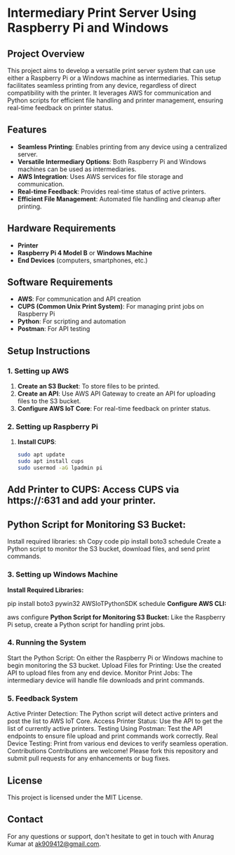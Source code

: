 # Intermediary Print Server Using Raspberry Pi and Windows

## Project Overview
This project aims to develop a versatile print server system that can use either a Raspberry Pi or a Windows machine as intermediaries. This setup facilitates seamless printing from any device, regardless of direct compatibility with the printer. It leverages AWS for communication and Python scripts for efficient file handling and printer management, ensuring real-time feedback on printer status.

## Features
- **Seamless Printing**: Enables printing from any device using a centralized server.
- **Versatile Intermediary Options**: Both Raspberry Pi and Windows machines can be used as intermediaries.
- **AWS Integration**: Uses AWS services for file storage and communication.
- **Real-time Feedback**: Provides real-time status of active printers.
- **Efficient File Management**: Automated file handling and cleanup after printing.

## Hardware Requirements
- **Printer**
- **Raspberry Pi 4 Model B** or **Windows Machine**
- **End Devices** (computers, smartphones, etc.)

## Software Requirements
- **AWS**: For communication and API creation
- **CUPS (Common Unix Print System)**: For managing print jobs on Raspberry Pi
- **Python**: For scripting and automation
- **Postman**: For API testing

## Setup Instructions

### 1. Setting up AWS
1. **Create an S3 Bucket**: To store files to be printed.
2. **Create an API**: Use AWS API Gateway to create an API for uploading files to the S3 bucket.
3. **Configure AWS IoT Core**: For real-time feedback on printer status.

### 2. Setting up Raspberry Pi
1. **Install CUPS**: 
   ```sh
   sudo apt update
   sudo apt install cups
   sudo usermod -aG lpadmin pi
## Add Printer to CUPS: Access CUPS via https://<Raspberry Pi IP>:631 and add your printer.
## Python Script for Monitoring S3 Bucket:
Install required libraries:
sh
Copy code
pip install boto3 schedule
Create a Python script to monitor the S3 bucket, download files, and send print commands.

### 3. Setting up Windows Machine
**Install Required Libraries:**

pip install boto3 pywin32 AWSIoTPythonSDK schedule
**Configure AWS CLI:**

aws configure
 **Python Script for Monitoring S3 Bucket:**
Like the Raspberry Pi setup, create a Python script for handling print jobs.
### 4. Running the System
Start the Python Script: On either the Raspberry Pi or Windows machine to begin monitoring the S3 bucket.
Upload Files for Printing: Use the created API to upload files from any end device.
Monitor Print Jobs: The intermediary device will handle file downloads and print commands.
### 5. Feedback System
Active Printer Detection: The Python script will detect active printers and post the list to AWS IoT Core.
Access Printer Status: Use the API to get the list of currently active printers.
Testing
Using Postman: Test the API endpoints to ensure file upload and print commands work correctly.
Real Device Testing: Print from various end devices to verify seamless operation.
Contributions
Contributions are welcome! Please fork this repository and submit pull requests for any enhancements or bug fixes.

## License
This project is licensed under the MIT License.

## Contact
For any questions or support, don't hesitate to get in touch with Anurag Kumar at ak909412@gmail.com.
